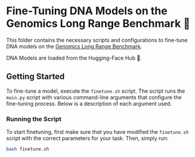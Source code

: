 # Fine-Tuning DNA Models on the Genomics Long Range Benchmark 🧬

This folder contains the necessary scripts and configurations to fine-tune DNA models on the [Genomics Long Range Benchmark](https://huggingface.co/datasets/InstaDeepAI/genomics-long-range-benchmark).

DNA Models are loaded from the Hugging-Face Hub 🤗.

## Getting Started

To fine-tune a model, execute the `finetune.sh` script. The script runs the `main.py` script with various command-line arguments that configure the fine-tuning process. Below is a description of each argument used.

### Running the Script

To start finetuning, first make sure that you have modified the `finetune.sh` script with the correct parameters for your task. Then, simply run:

```bash
bash finetune.sh
